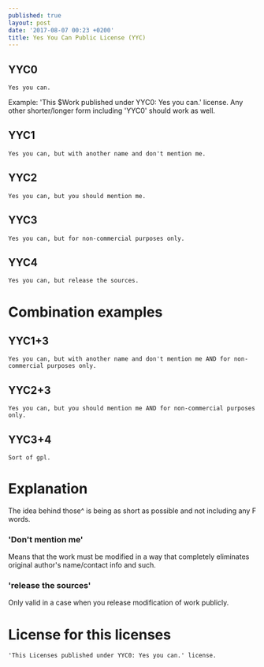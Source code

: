 ```yaml
---
published: true
layout: post
date: '2017-08-07 00:23 +0200'
title: Yes You Can Public License (YYC)
---
```

## YYC0

    Yes you can.
    
Example: 'This $Work published under YYC0: Yes you can.' license. Any other shorter/longer form including 'YYC0' should work as well.

## YYC1

    Yes you can, but with another name and don't mention me.
    
## YYC2

    Yes you can, but you should mention me.
    
## YYC3

    Yes you can, but for non-commercial purposes only.
    
## YYC4

    Yes you can, but release the sources.
    
# Combination examples

## YYC1+3

    Yes you can, but with another name and don't mention me AND for non-commercial purposes only.
    
## YYC2+3

    Yes you can, but you should mention me AND for non-commercial purposes only.
    
## YYC3+4

    Sort of gpl.
    
# Explanation

The idea behind those^ is being as short as possible and not including any F words.

### 'Don't mention me'
    
Means that the work must be modified in a way that completely eliminates original author's name/contact info and such.

### 'release the sources'

Only valid in a case when you release modification of work publicly.

# License for this licenses

	'This Licenses published under YYC0: Yes you can.' license.
